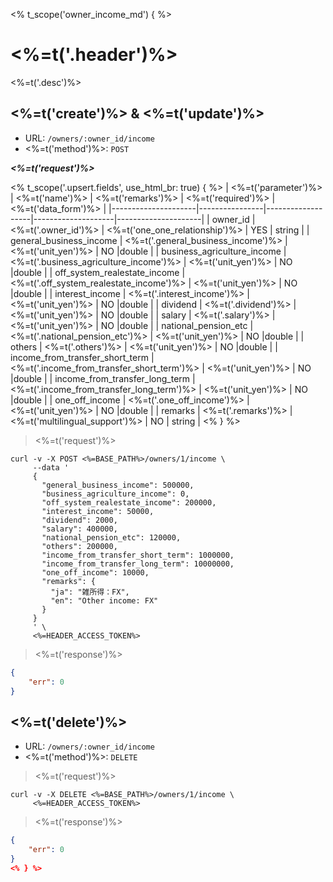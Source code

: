 <% t_scope('owner_income_md') { %>
# <%=t('.header')%>

<%=t('.desc')%>

## <%=t('create')%> & <%=t('update')%>

- URL: `/owners/:owner_id/income`
- <%=t('method')%>: `POST`

***<%=t('request')%>***

<% t_scope('.upsert.fields', use_html_br: true) { %>
| <%=t('parameter')%> | <%=t('name')%> | <%=t('remarks')%> | <%=t('required')%> | <%=t('data_form')%> |
|---------------------|----------------|-------------------|--------------------|---------------------|
| owner_id | <%=t('.owner_id')%> | <%=t('one_one_relationship')%> | YES | string |
| general_business_income | <%=t('.general_business_income')%> | <%=t('unit_yen')%> | NO |double |
| business_agriculture_income | <%=t('.business_agriculture_income')%> | <%=t('unit_yen')%> | NO |double |
| off_system_realestate_income | <%=t('.off_system_realestate_income')%> | <%=t('unit_yen')%> | NO |double |
| interest_income | <%=t('.interest_income')%> | <%=t('unit_yen')%> | NO |double |
| dividend | <%=t('.dividend')%> | <%=t('unit_yen')%> | NO |double |
| salary | <%=t('.salary')%> | <%=t('unit_yen')%> | NO |double |
| national_pension_etc | <%=t('.national_pension_etc')%> | <%=t('unit_yen')%> | NO |double |
| others | <%=t('.others')%> | <%=t('unit_yen')%> | NO |double |
| income_from_transfer_short_term | <%=t('.income_from_transfer_short_term')%> | <%=t('unit_yen')%> | NO |double |
| income_from_transfer_long_term | <%=t('.income_from_transfer_long_term')%> | <%=t('unit_yen')%> | NO |double |
| one_off_income | <%=t('.one_off_income')%> | <%=t('unit_yen')%> | NO |double |
| remarks | <%=t('.remarks')%> | <%=t('multilingual_support')%> | NO | string |
<% } %>

> <%=t('request')%>

```shell
curl -v -X POST <%=BASE_PATH%>/owners/1/income \
     --data '
     {
       "general_business_income": 500000,
       "business_agriculture_income": 0,
       "off_system_realestate_income": 200000,
       "interest_income": 50000,
       "dividend": 2000,
       "salary": 400000,
       "national_pension_etc": 120000,
       "others": 200000,
       "income_from_transfer_short_term": 1000000,
       "income_from_transfer_long_term": 10000000,
       "one_off_income": 10000,
       "remarks": {
         "ja": "雑所得：FX",
         "en": "Other income: FX"
       }
     }
     ' \
     <%=HEADER_ACCESS_TOKEN%>
```

> <%=t('response')%>

```json
{
    "err": 0
}
```

## <%=t('delete')%>

- URL: `/owners/:owner_id/income`
- <%=t('method')%>: `DELETE`

> <%=t('request')%>

```shell
curl -v -X DELETE <%=BASE_PATH%>/owners/1/income \
     <%=HEADER_ACCESS_TOKEN%>
```

> <%=t('response')%>

```json
{
    "err": 0
}
<% } %>
